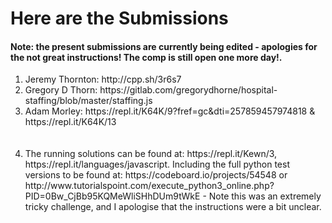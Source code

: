 # Here are the Submissions

<h4> Note: the present submissions are currently being edited - apologies for the not great instructions! The comp is still open one more day!. </h4>

<ol>
<li>Jeremy Thornton: http://cpp.sh/3r6s7 </li>
<li>Gregory D Thorn: https://gitlab.com/gregorydhorne/hospital-staffing/blob/master/staffing.js</li>
<li>Adam Morley: https://repl.it/K64K/9?fref=gc&dti=257859457974818 & https://repl.it/K64K/13</li>
  <br></br>
<li> The running solutions can be found at: https://repl.it/Kewn/3, https://repl.it/languages/javascript. Including the full python test versions to be found at: https://codeboard.io/projects/54548 or http://www.tutorialspoint.com/execute_python3_online.php?PID=0Bw_CjBb95KQMeWliSHhDUm9tWkE - Note this was an extremely tricky challenge, and I apologise that the instructions were a bit unclear.
</ol>
